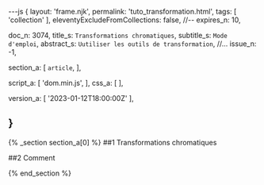 ---js
{
  layout:    'frame.njk',
  permalink: 'tuto_transformation.html',
  tags:      [ 'collection' ],
  eleventyExcludeFromCollections: false,
  //-- expires_n: 10,

  doc_n:      3074,
  title_s:    `Transformations chromatiques`,
  subtitle_s: `Mode d'emploi`,
  abstract_s: `Uutiliser les outils de transformation`,
  //... issue_n: -1,

  section_a:
  [
    `article`,
  ],

  script_a:
  [
    'dom.min.js',
  ],
  css_a:
  [
  ],

  version_a:
  [
    '2023-01-12T18:00:00Z'
  ],

}
---
{% _section section_a[0] %}
##1 Transformations chromatiques

##2 Comment


{% end_section %}
